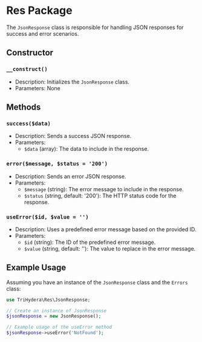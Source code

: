 # Res Package

The `JsonResponse` class is responsible for handling JSON responses for success and error scenarios.

## Constructor

### `__construct()`

- Description: Initializes the `JsonResponse` class.
- Parameters: None

## Methods

### `success($data)`

- Description: Sends a success JSON response.
- Parameters:
  - `$data` (array): The data to include in the response.

### `error($message, $status = '200')`

- Description: Sends an error JSON response.
- Parameters:
  - `$message` (string): The error message to include in the response.
  - `$status` (string, default: '200'): The HTTP status code for the response.

### `useError($id, $value = '')`

- Description: Uses a predefined error message based on the provided ID.
- Parameters:
  - `$id` (string): The ID of the predefined error message.
  - `$value` (string, default: ''): The value to replace in the error message.

## Example Usage

Assuming you have an instance of the `JsonResponse` class and the `Errors` class:

```php
use TriHydera\Res\JsonResponse;

// Create an instance of JsonResponse
$jsonResponse = new JsonResponse();

// Example usage of the useError method
$jsonResponse->useError('NotFound');
